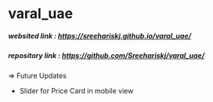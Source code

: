 # varal_uae

##### websited link : https://sreehariskj.github.io/varal_uae/
##### repository link : https://github.com/Sreehariskj/varal_uae/

=> Future Updates
* Slider for Price Card in mobile view 
